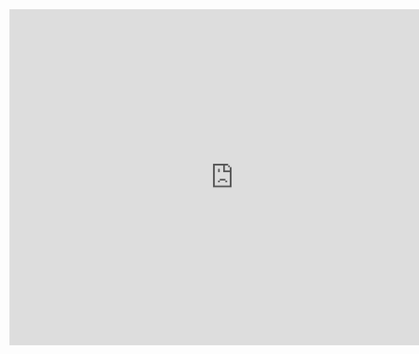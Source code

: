 <div>
    <iframe src="https://discovery.biothings.io/ns/maSMPProfiles/maSMPProfiles:SoftwareApplicationProfile" height="600" width="800" allowfullscreen="" frameborder="0">
    </iframe>
</div>
